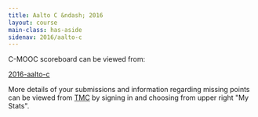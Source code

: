 ```yaml
---
title: Aalto C &ndash; 2016
layout: course
main-class: has-aside
sidenav: 2016/aalto-c
---
```


<p>C-MOOC scoreboard can be viewed from:</p>

<div class="actions">
  <a href="https://tmc.mooc.fi/mooc/courses/40/points" target="_blank" class="action primary" onclick="ga('send', 'event', 'link', 'click', 'outbound-c2016-scoreboard')">2016-aalto-c</a>
</div>

<p>More details of your submissions and information regarding missing points can be viewed from <a href="https://tmc.mooc.fi/mooc" target="_blank" onclick="ga('send', 'event', 'link', 'click', 'outbound-tmc')">TMC</a> by signing in and choosing from upper right "My Stats".</p>

